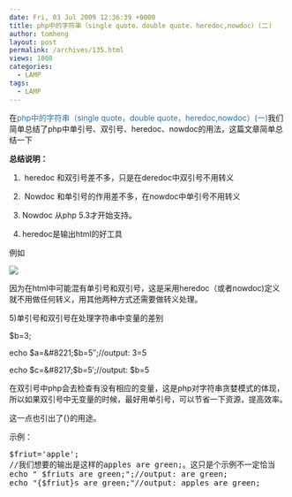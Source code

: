 ```yaml
---
date: Fri, 03 Jul 2009 12:36:39 +0000
title: php中的字符串（single quote，double quote，heredoc,nowdoc）(二)
author: tomheng
layout: post
permalink: /archives/135.html
views: 1008
categories:
  - LAMP
tags:
  - LAMP
---
```

在<span><a style="color: #2970a6; text-decoration: none; padding: 0px; margin: 0px;" rel="bookmark" href="http://blog.webfuns.net/archives/129.html">php中的字符串（single quote，double quote，heredoc,nowdoc）(一)</a></span>我们简单总结了php中单引号、双引号、heredoc、nowdoc的用法，这篇文章简单总结一下

**总结说明：**

1)  heredoc 和双引号差不多，只是在deredoc中双引号不用转义

2)  Nowdoc 和单引号的作用差不多，在nowdoc中单引号不用转义

3) Nowdoc 从php 5.3才开始支持。

4) heredoc是输出html的好工具

例如

![][1]

因为在html中可能混有单引号和双引号，这是采用heredoc（或者nowdoc)定义就不用做任何转义，用其他两种方式还需要做转义处理。

5)单引号和双引号在处理字符串中变量的差别

$b=3;

echo $a=&#8221;$b=5&#8243;;//output: 3=5

echo $c=&#8217;$b=5&#8242;;//output: $b=5

在双引号中php会去检查有没有相应的变量，这是php对字符串贪婪模式的体现，所以如果双引号中无变量的时候，最好用单引号，可以节省一下资源，提高效率。

这一点也引出了{}的用途。

示例：

<pre lang="php">$friut='apple';
//我们想要的输出是这样的apples are green;。这只是个示例不一定恰当
echo " $friuts are green;";//output: are green;
echo "{$friut}s are green;"//output: apples are green;</pre>

 [1]: http://blog.webfuns.net/wp-content/uploads/2009/07/code1.JPG
